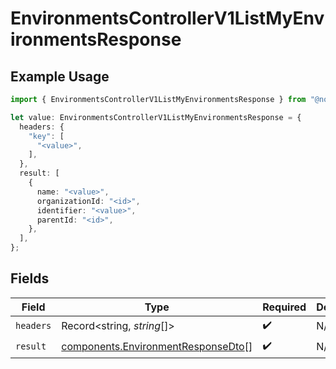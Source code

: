 # EnvironmentsControllerV1ListMyEnvironmentsResponse

## Example Usage

```typescript
import { EnvironmentsControllerV1ListMyEnvironmentsResponse } from "@novu/api/models/operations";

let value: EnvironmentsControllerV1ListMyEnvironmentsResponse = {
  headers: {
    "key": [
      "<value>",
    ],
  },
  result: [
    {
      name: "<value>",
      organizationId: "<id>",
      identifier: "<value>",
      parentId: "<id>",
    },
  ],
};
```

## Fields

| Field                                                                                    | Type                                                                                     | Required                                                                                 | Description                                                                              |
| ---------------------------------------------------------------------------------------- | ---------------------------------------------------------------------------------------- | ---------------------------------------------------------------------------------------- | ---------------------------------------------------------------------------------------- |
| `headers`                                                                                | Record<string, *string*[]>                                                               | :heavy_check_mark:                                                                       | N/A                                                                                      |
| `result`                                                                                 | [components.EnvironmentResponseDto](../../models/components/environmentresponsedto.md)[] | :heavy_check_mark:                                                                       | N/A                                                                                      |